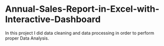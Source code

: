 # Annual-Sales-Report-in-Excel-with-Interactive-Dashboard
In this project I did data cleaning and data processing in order to perform proper Data Analysis. 
